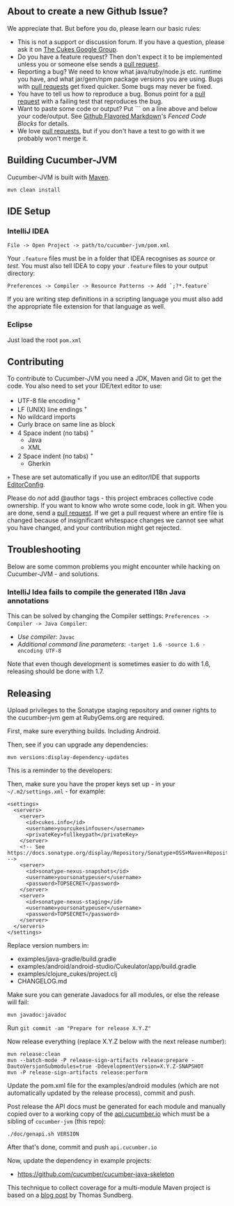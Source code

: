 ## About to create a new Github Issue?

We appreciate that. But before you do, please learn our basic rules:

* This is not a support or discussion forum. If you have a question, please ask it on [The Cukes Google Group](http://groups.google.com/group/cukes).
* Do you have a feature request? Then don't expect it to be implemented unless you or someone else sends a [pull request](https://help.github.com/articles/using-pull-requests).
* Reporting a bug? We need to know what java/ruby/node.js etc. runtime you have, and what jar/gem/npm package versions you are using. Bugs with [pull requests](https://help.github.com/articles/using-pull-requests) get fixed quicker. Some bugs may never be fixed.
* You have to tell us how to reproduce a bug. Bonus point for a [pull request](https://help.github.com/articles/using-pull-requests) with a failing test that reproduces the bug.
* Want to paste some code or output? Put \`\`\` on a line above and below your code/output. See [Github Flavored Markdown](https://help.github.com/categories/writing-on-github/)'s *Fenced Code Blocks* for details.
* We love [pull requests](https://help.github.com/articles/using-pull-requests), but if you don't have a test to go with it we probably won't merge it.

## Building Cucumber-JVM

Cucumber-JVM is built with [Maven](http://maven.apache.org/).

```
mvn clean install
```

## IDE Setup

### IntelliJ IDEA

```
File -> Open Project -> path/to/cucumber-jvm/pom.xml
```

Your `.feature` files must be in a folder that IDEA recognises as *source* or *test*. You must also tell IDEA to copy your `.feature` files to your output directory:

```
Preferences -> Compiler -> Resource Patterns -> Add `;?*.feature`
```

If you are writing step definitions in a scripting language you must also add the appropriate file extension for that language as well.

### Eclipse

Just load the root `pom.xml`

## Contributing

To contribute to Cucumber-JVM you need a JDK, Maven and Git to get the code. You also need to set your IDE/text editor to use:

* UTF-8 file encoding <sup>+</sup>
* LF (UNIX) line endings <sup>+</sup>
* No wildcard imports
* Curly brace on same line as block
* 4 Space indent (no tabs) <sup>+</sup>
  * Java
  * XML
* 2 Space indent (no tabs) <sup>+</sup>
  * Gherkin

`+` These are set automatically if you use an editor/IDE that supports [EditorConfig](http://editorconfig.org/#download).

Please do *not* add @author tags - this project embraces collective code ownership. If you want to know who wrote some
code, look in git. When you are done, send a [pull request](http://help.github.com/send-pull-requests/).
If we get a pull request where an entire file is changed because of insignificant whitespace changes we cannot see what
you have changed, and your contribution might get rejected.

## Troubleshooting

Below are some common problems you might encounter while hacking on Cucumber-JVM - and solutions.

### IntelliJ Idea fails to compile the generated I18n Java annotations

This can be solved by changing the Compiler settings: `Preferences -> Compiler -> Java Compiler`:

* *Use compiler:* `Javac`
* *Additional command line parameters:* `-target 1.6 -source 1.6 -encoding UTF-8`

Note that even though development is sometimes easier to do with 1.6, releasing should be done with 1.7.

## Releasing

Upload privileges to the Sonatype staging repository and owner rights to the cucumber-jvm gem at RubyGems.org are required.

First, make sure everything builds. Including Android.

Then, see if you can upgrade any dependencies:

```
mvn versions:display-dependency-updates
```

This is a reminder to the developers:

Then, make sure you have the proper keys set up - in your `~/.m2/settings.xml` - for example:

```
<settings>
  <servers>
    <server>
      <id>cukes.info</id>
      <username>yourcukesinfouser</username>
      <privateKey>fullkeypath</privateKey>
    </server>
    <!-- See https://docs.sonatype.org/display/Repository/Sonatype+OSS+Maven+Repository+Usage+Guide -->
    <server>
      <id>sonatype-nexus-snapshots</id>
      <username>yoursonatypeuser</username>
      <password>TOPSECRET</password>
    </server>
    <server>
      <id>sonatype-nexus-staging</id>
      <username>yoursonatypeuser</username>
      <password>TOPSECRET</password>
    </server>
  </servers>
</settings>
```

Replace version numbers in:

* examples/java-gradle/build.gradle
* examples/android/android-studio/Cukeulator/app/build.gradle
* examples/clojure_cukes/project.clj
* CHANGELOG.md

Make sure you can generate Javadocs for all modules, or else the
release will fail:

```
mvn javadoc:javadoc
```

Run `git commit -am "Prepare for release X.Y.Z"`

Now release everything (replace X.Y.Z below with the next release number):

```
mvn release:clean
mvn --batch-mode -P release-sign-artifacts release:prepare -DautoVersionSubmodules=true -DdevelopmentVersion=X.Y.Z-SNAPSHOT
mvn -P release-sign-artifacts release:perform
```

Update the pom.xml file for the examples/android modules (which are not automatically updated by the release process), commit and push.

Post release the API docs must be generated for each module and manually copied over to a working copy of the [api.cucumber.io](https://github.com/cucumber/api.cucumber.io) which must be a sibling of `cucumber-jvm` (this repo):

```
./doc/genapi.sh VERSION
```

After that's done, commit and push `api.cucumber.io`

Now, update the dependency in example projects:

* https://github.com/cucumber/cucumber-java-skeleton

This technique to collect coverage for a multi-module Maven project is based on a
[blog post](http://thomassundberg.wordpress.com/2012/02/18/test-coverage-in-a-multi-module-maven-project/) by Thomas Sundberg.

